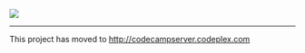 [![](http://www.headspringsystems.com/banners/opensource-halfbanner-1.jpg)](http://www.headspringsystems.com/community/open-source/?utm_source=codecampserver_org&utm_medium=banner&utm_term=&utm_content=1&%20utm_campaign=opensource)

---


This project has moved to http://codecampserver.codeplex.com